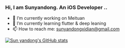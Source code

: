 ### Hi, I am Sunyandong. An iOS Developer ..
- 🔭 I’m currently working on Meituan
- 🌱 I’m currently learning flutter & deep leaning
- 📫 How to reach me: sunyandongxidian@gmail.com

[![Sun yandong's GitHub stats](https://github-readme-stats.vercel.app/api?username=Sunyandong-CS&show_icons=true&theme=radical)](https://github.com/Sunyandong-CS/github-readme-stats)


<!--
**Sunyandong-CS/Sunyandong-CS** is a ✨ _special_ ✨ repository because its `README.md` (this file) appears on your GitHub profile.

Here are some ideas to get you started:

- 🔭 I’m currently working on ...
- 🌱 I’m currently learning ...
- 👯 I’m looking to collaborate on ...
- 🤔 I’m looking for help with ...
- 💬 Ask me about ...
- 📫 How to reach me: ...
- 😄 Pronouns: ...
- ⚡ Fun fact: ...
-->
